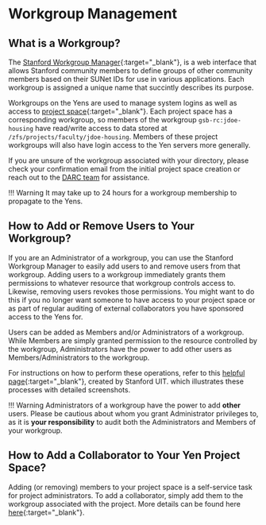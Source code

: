 # Workgroup Management

## What is a Workgroup?

The [Stanford Workgroup Manager](https://workgroup.stanford.edu/){:target="_blank"}, is a web interface that allows Stanford community members to define groups of other community members based on their SUNet IDs for use in various applications. Each workgroup is assigned a unique name that succintly describes its purpose. 

Workgroups on the Yens are used to manage system logins as well as access to [project space](/_policies/services){:target="_blank"}. Each project space has a corresponding workgroup, so members of the workgroup `gsb-rc:jdoe-housing` have read/write access to data stored at `/zfs/projects/faculty/jdoe-housing`. Members of these project workgroups will also have login access to the Yen servers more generally.

If you are unsure of the workgroup associated with your directory, please check your confirmation email from the initial project space creation or reach out to the [DARC team](mailto:gsb_darcresearch@stanford.edu) for assistance.

!!! Warning
    It may take up to 24 hours for a workgroup membership to propagate to the Yens.

## How to Add or Remove Users to Your Workgroup?

If you are an Administrator of a workgroup, you can use the Stanford Workgroup Manager to easily add users to and remove users from that workgroup. Adding users to a workgroup immediately grants them permissions to whatever resource that workgroup controls access to. Likewise, removing users revokes those permissions. You might want to do this if you no longer want someone to have access to your project space or as part of regular auditing of external collaborators you have sponsored access to the Yens for.

Users can be added as Members and/or Administrators of a workgroup. While Members are simply granted permission to the resource controlled by the workgroup, Administrators have the power to add other users as Members/Administrators to the workgroup.

For instructions on how to perform these operations, refer to this [helpful page](https://uit.stanford.edu/service/workgroup/add-remove-members){:target="_blank"}, created by Stanford UIT. which illustrates these processes with detailed screenshots.

!!! Warning
    Administrators of a workgroup have the power to add **other** users. Please be cautious about whom you grant Administrator privileges to, as it is **your responsibility** to audit both the Administrators and Members of your workgroup.

## How to Add a Collaborator to Your Yen Project Space?

Adding (or removing) members to your project space is a self-service task for project administrators. To add a collaborator, simply add them to the workgroup associated with the project. More details can be found here [here](/_policies/collaborators){:target="_blank"}.
